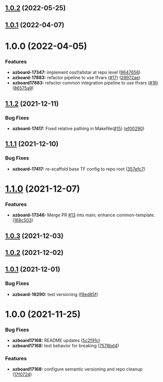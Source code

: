 ## [1.0.2](https://github.com/longviewsystems/terraform-azurerm-routes/compare/1.0.1...1.0.2) (2022-05-25)

## [1.0.1](https://github.com/longviewsystems/terraform-azurerm-routes/compare/1.0.0...1.0.1) (2022-04-07)

# 1.0.0 (2022-04-05)

### Features

* **azboard-17347:** implement ossf/allstar at repo level ([9647656](https://github.com/longviewsystems/terraform-azurerm-common-template/commit/964765676efa5400930c734da1963157f60250e0))
* **azboard-17883:** refactor pipeline to use tfvars ([#17](https://github.com/longviewsystems/terraform-azurerm-common-template/issues/17)) ([28972ae](https://github.com/longviewsystems/terraform-azurerm-common-template/commit/28972ae1dd80e176bb5ef8a5cb7ae4781b1a40ed))
* **azboard17883:** refactor common integration pipeline to use tfvars ([#16](https://github.com/longviewsystems/terraform-azurerm-common-template/issues/16)) ([86575a9](https://github.com/longviewsystems/terraform-azurerm-common-template/commit/86575a9315074eb45d8395ad52326e5c08ed7461))

## [1.1.2](https://github.com/longviewsystems/terraform-azurerm-common-template/compare/1.1.1...1.1.2) (2021-12-11)


### Bug Fixes

* **azboard-17417:** Fixed relative pathing in Makefile([#15](https://github.com/longviewsystems/terraform-azurerm-common-template/issues/15)) ([ef00290](https://github.com/longviewsystems/terraform-azurerm-common-template/commit/ef0029038749a49fc3506fecc9fc1f77528e9add))

## [1.1.1](https://github.com/longviewsystems/terraform-azurerm-common-template/compare/1.1.0...1.1.1) (2021-12-10)


### Bug Fixes

* **azboard-17417:** re-scaffold base TF config to repo root ([357efc7](https://github.com/longviewsystems/terraform-azurerm-common-template/commit/357efc7f8397ab628152f5547566c705edd77442))

# [1.1.0](https://github.com/longviewsystems/terraform-azurerm-common-template/compare/1.0.3...1.1.0) (2021-12-07)


### Features

* **azboard-17346:** Merge PR [#13](https://github.com/longviewsystems/terraform-azurerm-common-template/issues/13) into main; enhance common-template. ([168c503](https://github.com/longviewsystems/terraform-azurerm-common-template/commit/168c50359491c129965a09fa3f1f5dd1781d01f4))

## [1.0.3](https://github.com/longviewsystems/terraform-azurerm-common-template/compare/1.0.2...1.0.3) (2021-12-03)

## [1.0.2](https://github.com/longviewsystems/terraform-azurerm-common-template/compare/1.0.1...1.0.2) (2021-12-02)

## [1.0.1](https://github.com/longviewsystems/terraform-azurerm-common-template/compare/1.0.0...1.0.1) (2021-12-01)


### Bug Fixes

* **azboard-16290:** test versioning ([f8ed85f](https://github.com/longviewsystems/terraform-azurerm-common-template/commit/f8ed85fc95de4b65b25f8a1eadb0b0986c4c0f0c))

# 1.0.0 (2021-11-25)


### Bug Fixes

* **azboard17168:** README updates ([5c2f91c](https://github.com/longviewsystems/terraform-azurerm-common-template/commit/5c2f91c66289069779ceb8fd06fbf4600931d0f2))
* **azboard17168:** test behavior for breaking ([7578bd4](https://github.com/longviewsystems/terraform-azurerm-common-template/commit/7578bd41b2b57b5297871460055dff5dfac64fc4))


### Features

* **azboard17168:** configure semantic versioning and repo cleanup ([17f0724](https://github.com/longviewsystems/terraform-azurerm-common-template/commit/17f07243d479d1728479d822138b46c922ebb5f8))
